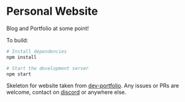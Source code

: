 # Personal Website

Blog and Portfolio at some point!

To build:

```bash
# Install dependencies
npm install

# Start the development server
npm start
```

Skeleton for website taken from [dev-portfolio](https://github.com/mayankagarwal09/dev-portfolio). Any issues or PRs are welcome, contact on [discord](https://discordapp.com/users/zeeshan1234) or anywhere else.

